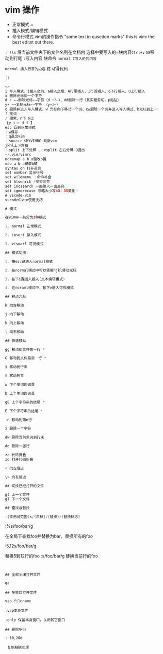 # vim 操作
- 正常模式
  `a`
- 插入模式/编辑模式
- 命令行模式
vim的操作指令
<operation> <motion>
<operation> <motion>
"some text in qusetion marks"
this is vim: the best editot out there.

`: !ls` 将当前文件夹下的文件名列在文档内
选择中要写入的=块内容`Ctrl+v` `GG`移动到行尾 `:`写入内容
块命令
`normal I写入的的内容`

`normal 插入行首的内容`
练习得代码
```java
()

<>
i 写入模式、i插入之前、a插入之后、A行尾插入、I行首插入、o下行插入、O上行插入
x 删除光标后一个字符
d + ←→删除光标←→字符（d +3←）、dd删除一行（其实是剪切，p粘贴）
y+ ←→复制光标←→字符 （y+3←）
c 删除并进入写入模式、w 光标向下移动一个词、cw删除一个词并进入写入模式、b光标到上一个词 、ciw词中删除一个词并进入写入模式，yi
f 找词
/ 搜索、n下 N上
【y i c d f 】
esc 回到正常模式
：w保存
：q退出vim
：source $MYVIMRC 刷新vim
jkhl上下左右
：split 上下分屏 、：vsplit 左右分屏 Q退出
~/.vim/vimrc
noremap a b a键改b键
map a b a键改b键
syntax on 打开高亮
set number 显示行号
set wildmenu ：命令补全
set hlsearch /搜索高亮
set incsearch 一面输入一面高亮
set ignorecase 忽略大小写43：35美化！
# vscode-vim
vscode中vim使用技巧

# 模式

在vim中一共分为3种模式

1. normal 正常模式

2. insert 插入模式

3. visuarl 可视模式

## 模式切换:

1. 按esc键进入normal模式

2. 在normal模式中可以使用hjkl移动光标

3. 按下i键进入插入(文本编辑模式)

4. 在noraml模式中，按下v进入可视模式

## 移动光标

h 向左移动

j 向下移动

k 向上移动

l 向右移动

## 快速移动

gg 移动到文件第一行 *

G 移动到文件最后一行 *

$ 移动到行末

0 移动到首

w 下个单词的词首

b 上个单词的词首

gE 上个字符串的结尾 * 

E 下个字符串的结尾 *

:n 移动到第n行

x 删除一个字符

dw 删除当前单词到行末

dd 删除一张行

zc 代码折叠
zo 打开代码折叠

< 向左缩进

\> 向有缩进

## 切换已经打开的文件

gt 上一个文件
gT 下一个文件

## 查找与替换

:{作用域范围}s/{目标}/{替换}/{替换标志}

```
:%s/foo/bar/g

在全局下查找foo并替换为bar，替换所有的foo

:5,12s/foo/bar/g

替换5到12行的foo
:s/foo/bar/g
替换当前行的foo
```


## 全部关闭打开文件

qa

## 多窗口打开文件

vsp filename

:vsp本身文件

:only 保留本身窗口，关闭其它窗口

## 删除多行

: 10,20d
 
 复制粘贴同理



